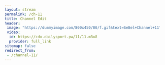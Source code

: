 ```yaml
---
layout: stream
permalink: /ch-11
title: Channel Edit
header:
 image: "https://dummyimage.com/800x450/00/f.gif&text=SeBel+Channel+11"
 video:
  id: https://cdx.dailysport.pw/11/11.m3u8
  provider: full_link
sitemap: false
redirect_from:
 - /channel-11/
---
```

<style>h1#page-title{display:none;height:0;visibility:hidden;!important</style>

